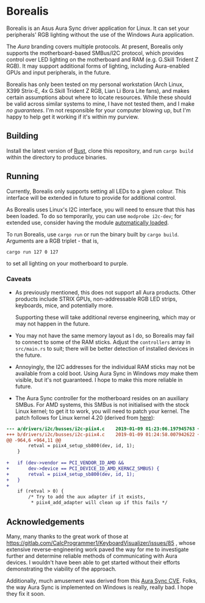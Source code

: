 # Borealis

Borealis is an Asus Aura Sync driver application for Linux. It can set
your peripherals' RGB lighting without the use of the Windows Aura application.

The _Aura_ branding covers multiple protocols. At present, Borealis only 
supports the motherboard-based SMBus/I2C protocol, which provides control
over LED lighting on the motherboard and RAM (e.g. G.Skill Trident Z RGB).
It may support additional forms of lighting, including Aura-enabled GPUs
and input peripherals, in the future.

Borealis has only been tested on my personal workstation (Arch Linux,
X399 Strix-E, 4x G.Skill Trident Z RGB, Lian Li Bora Lite fans), and makes 
certain assumptions about where to locate resources. While these should be 
valid across similar systems to mine, I have not tested them, and I make _no
guarantees_. I'm not responsible for your computer blowing up, but I'm
happy to help get it working if it's within my purview.

## Building

Install the latest version of [Rust](https://www.rust-lang.org/), clone this
repository, and run `cargo build` within the directory to produce binaries.

## Running

Currently, Borealis only supports setting all LEDs to a given colour. This
interface will be extended in future to provide for additional control.

As Borealis uses Linux's I2C interface, you will need to ensure that this
has been loaded. To do so temporarily, you can use `modprobe i2c-dev`;
for extended use, consider having the module 
[automatically loaded](https://wiki.archlinux.org/index.php/Kernel_module).

To run Borealis, use `cargo run` or run the binary built by `cargo build`.
Arguments are a RGB triplet - that is,
    
    cargo run 127 0 127

to set all lighting on your motherboard to purple.

### Caveats
* As previously mentioned, this does not support all Aura products. Other
  products include STRIX GPUs, non-addressable RGB LED strips, keyboards,
  mice, and potentially more. 

  Supporting these will take additional reverse engineering, which may or
  may not happen in the future.

* You may not have the same memory layout as I do, so Borealis may fail
  to connect to some of the RAM sticks. Adjust the `controllers` array
  in `src/main.rs` to suit; there will be better detection of installed
  devices in the future.

* Annoyingly, the I2C addresses for the individual RAM sticks may not be
  available from a cold boot. Using Aura Sync in Windows _may_ make them
  visible, but it's not guaranteed. I hope to make this more reliable in
  future.

* The Aura Sync controller for the motherboard resides on an auxiliary SMBus.
  For AMD systems, this SMBus is not initialised with the stock Linux kernel;
  to get it to work, you will need to patch your kernel. The patch follows for
  Linux kernel 4.20
  (derived from 
  [here](https://gitlab.com/CalcProgrammer1/KeyboardVisualizer/issues/85#note_121577579)):
```diff
--- a/drivers/i2c/busses/i2c-piix4.c	2019-01-09 01:23:06.197945763 +1100
+++ b/drivers/i2c/busses/i2c-piix4.c	2019-01-09 01:24:58.007942622 +1100
@@ -964,6 +964,11 @@
 		retval = piix4_setup_sb800(dev, id, 1);
 	}
 
+	if (dev->vendor == PCI_VENDOR_ID_AMD &&
+	    dev->device == PCI_DEVICE_ID_AMD_KERNCZ_SMBUS) {
+		retval = piix4_setup_sb800(dev, id, 1);
+	}
+
 	if (retval > 0) {
 		/* Try to add the aux adapter if it exists,
 		 * piix4_add_adapter will clean up if this fails */
```

## Acknowledgements
Many, many thanks to the great work of those at
https://gitlab.com/CalcProgrammer1/KeyboardVisualizer/issues/85
, whose extensive reverse-engineering work paved the way for me to investigate
further and determine reliable methods of communicating with Aura devices.
I wouldn't have been able to get started without their efforts demonstrating
the viability of the approach.

Additionally, much amusement was derived from this 
[Aura Sync CVE](https://seclists.org/fulldisclosure/2018/Dec/34). Folks, the
way Aura Sync is implemented on Windows is really, really bad. I hope they fix
it soon.
